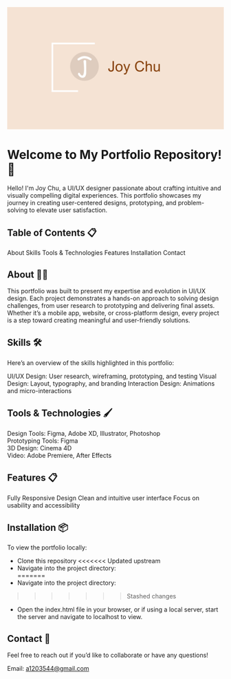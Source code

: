 <img src="./images/video.png" alt="Joy img" width="600">

# Welcome to My Portfolio Repository! 🎨
Hello! I'm Joy Chu, a UI/UX designer passionate about crafting intuitive and visually compelling digital experiences. This portfolio showcases my journey in creating user-centered designs, prototyping, and problem-solving to elevate user satisfaction.

## Table of Contents 📋
About
Skills
Tools & Technologies
Features
Installation
Contact

## About 👩‍🎨
This portfolio was built to present my expertise and evolution in UI/UX design. Each project demonstrates a hands-on approach to solving design challenges, from user research to prototyping and delivering final assets. Whether it’s a mobile app, website, or cross-platform design, every project is a step toward creating meaningful and user-friendly solutions.

## Skills 🛠️
Here’s an overview of the skills highlighted in this portfolio:

UI/UX Design: User research, wireframing, prototyping, and testing
Visual Design: Layout, typography, and branding
Interaction Design: Animations and micro-interactions

## Tools & Technologies 🖌️
Design Tools: Figma, Adobe XD, Illustrator, Photoshop  
Prototyping Tools: Figma  
3D Design: Cinema 4D  
Video: Adobe Premiere, After Effects  

## Features 📋
Fully Responsive Design
Clean and intuitive user interface
Focus on usability and accessibility


## Installation 📦
To view the portfolio locally:

* Clone this repository
<<<<<<< Updated upstream
* Navigate into the project directory:  
=======
* Navigate into the project directory:
>>>>>>> Stashed changes
* Open the index.html file in your browser, or if using a local server, start the server and navigate to localhost to view.

## Contact 📱
Feel free to reach out if you’d like to collaborate or have any questions!

Email: a1203544@gmail.com
